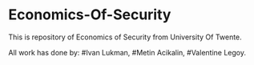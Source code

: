 # Economics-Of-Security

This is repository of Economics of Security from University Of Twente.

All work has done by:
#Ivan Lukman,
#Metin Acikalin, 
#Valentine Legoy.
